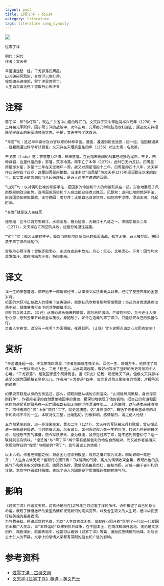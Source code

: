```yaml
---
layout: post
title: 过零丁洋 - 文天祥
category: literature
tags: literature song_dynasty
---
```


![](https://cdn.kelu.org/blog/tags/literature.jpg)

    过零丁洋

    朝代：宋代
    作者：文天祥

    辛苦遭逢起一经，干戈寥落四周星。
    山河破碎风飘絮，身世浮沉雨打萍。
    惶恐滩头说惶恐，零丁洋里叹零丁。
    人生自古谁无死？留取丹心照汗青

# 注释

    零丁洋：即“伶仃洋”，现在广东省中山南的珠江口。文天祥于宋末帝赵昺祥兴元年（1278）十二月被元军所俘，囚于零丁洋的战船中，次年正月，元军都元帅张弘范攻打崖山，逼迫文天祥招降坚守崖山的宋军统帅张世杰。于是，文天祥写了这首诗。
    
    “辛苦”句：追述早年身世及为官以来的种种辛苦。遭逢，遭遇到朝廷选拔；起一经，指因精通某一经籍而通过科举考试得官。文天祥在宋理宗宝佑四年（1256）以进士第一名及第。
    
    干戈寥（liáo）落：寥落意为冷清，稀稀落落。在此指宋元间的战事已经接近尾声。干戈，两种兵器，这里代指战争。寥落，荒凉冷落。南宋亡于本年（1279），此时已无力反抗。四周星：周星即岁星，岁星十二年在天空循环一周，故又以周星惜指十二年。四周星即四十八年，文天祥作此诗时四十四岁，这里四周星用整数。旧注多以“四周星”为文天祥1275年应诏勤王以来的四年，其实本诗前两句应当合起来理解，是诗人对平生遭遇的回顾。
    
    “山河”句：以对偶和比喻的修辞手法，把国家的命运和个人的命运联系在一起，形象地展现了风雨飘摇的政治形势，说明国家局势和个人命运都已经难以挽回。风飘絮：运用比喻的修辞手法，形容国势如柳絮飘散，无可挽回；雨打萍：比喻自己身世坎坷，如同雨中浮萍，漂泊无根，时起时沉。
    
    “身世”就是说人生经历
    
    惶恐滩：在今江西万安赣江，水流湍急，极为险恶，为赣江十八滩之一。宋瑞宗景炎二年（1277），文天祥在江西空阬兵败，经惶恐滩退往福建。
    
    “零丁”句：孤苦无依的样子，慨叹当前处境以及自己的孤军勇战、孤立无援。诗人被俘后，被囚禁于零丁洋的战船中。
    
    留取丹心照汗青：留取赤胆忠心，永远在史册中放光。丹心：红心，比喻忠心。汗青：因竹片水蒸发如汗，故称书简为汗青。特指史册。



# 译文

    我一生的辛苦遭遇，都开始于一部儒家经书；从率领义军抗击元兵以来，经过了整整四年的困苦岁月。
    祖国的大好河山在敌人的侵略下支离破碎，就像狂风吹卷着柳絮零落飘散；自己的身世遭遇也动荡不安，就像暴雨打击下的浮萍颠簸浮沉。
    想到前兵败江西，（自己）从惶恐滩头撤离的情景，那险恶的激流、严峻的形势，至今还让人惶恐心惊；想到去年五岭坡全军覆没，身陷敌手，如今在浩瀚的零丁洋中，只能悲叹自己的孤苦伶仃。
    自古人生在世，谁没有一死呢？为国捐躯，死得其所，（让我）留下这颗赤诚之心光照青史吧！

# 赏析

    "辛苦遭逢起一经，干戈寥落四周星."作者在面临生死关头，回忆一生，感慨万千。他抓住了两件大事，一是以明经入仕，二是「勤王」。以此两端起笔，极好地写出了当时的历史背景和个人心境。"干戈寥落"，是就国家整个局势而言。据《宋史》记载，朝廷徵天下兵，但像文天祥那样高举义旗为国捐躯者寥寥无几。作者用"干戈寥落"四字，暗含着对苟且偷生者的愤激，对投降派的谴责！

    如果说首联是从纵的方面追述，那么，颌联则是从横的方面渲染。"山河破碎风飘絮，身世浮沉雨打萍"，作者用凄凉的自然景象喻国事的衰微，极深切地表现了他的哀恸。把自己的命运和国家的前途紧紧的联系在一起亡国孤臣有如无根的浮萍漂泊在水上，无所依附，这际遇本来就够惨了。而作者再在"萍"上著"雨打"二字，就更显凄苦。这"身世浮沉"，概括了作者艰苦卓绝的斗争和坎坷不平的一生。本联对仗工整，比喻贴切，形像鲜明，感情挚烈，读之使人怆然！

    五六句紧承前意，进一步渲染生发。景炎二年（1277），文天祥的军队被元兵打败后，曾从惶恐滩一带撤退到福建。当时前临大海，后有追兵，如何闯过那九死一生的险境，转败为胜是他最忧虑、最惶恐不安的事情。而今军队溃败，身为俘虏，被押送过零丁洋，能不感到孤苦伶仃？这一联特别富有情味，"惶恐滩"与"零丁洋"两个带有感情色彩的地名自然相对，而又被作者运用来表现他昨日的"惶恐"与眼前的"零丁"，真可谓史上的绝唱！

    以上六句，作者把家国之恨、艰危困厄渲染到极至，哀怨之情汇聚为高潮，而尾联却一笔宕开：“人生自古谁无死？留取丹心照汗青！”以磅礴的气势、高亢的情调收束全篇，表现出他的民族气节和舍身取义的生死观。结尾的高妙，致使全篇由悲而壮，由郁而扬，形成一曲千古不朽的壮歌。本句中作者直抒胸臆，表现了诗人为国家安宁愿慷慨赴死的民族气节。

# 影响

    《过零丁洋》作者文天祥，这首诗是他在1279年正月过零丁洋时所作。诗中概述了自己的身世命运，表现了慷慨激昂的爱国热情和视死如归的高风亮节，以及舍生取义的人生观，是中华民族传统美德的最高表现。
    为气贯长虹、启迪后世的名篇，尤以"人生自古谁无死，留取丹心照汗青"影响了一代又一代爱国志士和广大民众。自"五四运动"以来到抗日战争，在中国本土，在南洋和海外各地，无论是文学创作、戏剧演出、歌曲传唱中，经常可以看到《过零丁洋》等篇，激励民族情愫的呐喊。对后世志士仁人的节操，文学上的挚情文采都有深刻的启发和广远的影响。

# 参考资料

* [过零丁洋 - 古诗文网](http://www.gushiwen.org/GuShiWen_5e952833f6.aspx)
* [文天祥·《过零丁洋》英译 - 英文巴士](http://www.en84.com/dianji/shi/201204/00009789.html)

